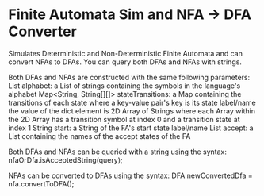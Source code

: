 # Finite Automata Sim and NFA -> DFA Converter
Simulates Deterministic and Non-Deterministic Finite Automata and can convert NFAs to DFAs. You can query both DFAs and NFAs with strings.

Both DFAs and NFAs are constructed with the same following parameters:
List<String> alphabet:                      a List of strings containing the symbols in the language's alphabet
Map<String, String[][]> stateTransitions:   a Map containing the transitions of each state where a key-value pair's key is its state label/name the value of the dict element is 2D Array of Strings where each Array within the 2D Array has a transition symbol at index 0 and a transition state at index 1
String start:                               a String of the FA's start state label/name
List<String> accept:                        a List containing the names of the accept states of the FA
  
Both DFAs and NFAs can be queried with a string using the syntax:
nfaOrDfa.isAcceptedString(query);

NFAs can be converted to DFAs using the syntax:
DFA newConvertedDfa = nfa.convertToDFA();
